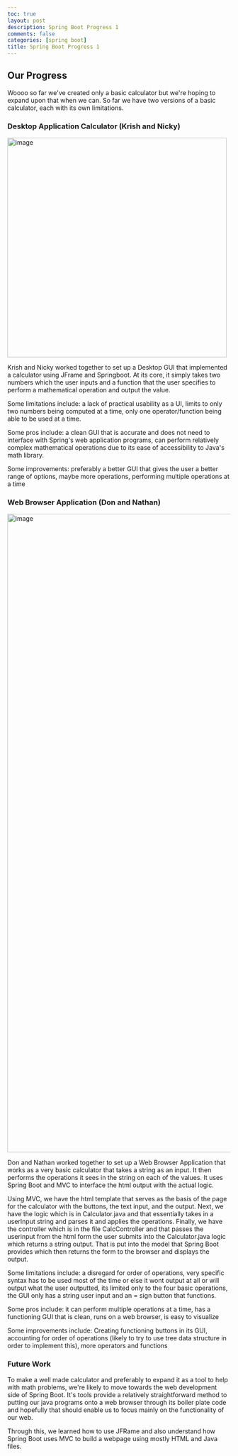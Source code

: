```yaml
---
toc: true
layout: post
description: Spring Boot Progress 1
comments: false
categories: [spring boot]
title: Spring Boot Progress 1
---
```


## Our Progress

Woooo so far we've created only a basic calculator but we're hoping to expand upon that when we can. So far we have two versions of a basic calculator, each with its own limitations.

### Desktop Application Calculator (Krish and Nicky)

<img width="495" alt="image" src="https://user-images.githubusercontent.com/75715248/188583403-d22f1fd1-2c42-4cca-b27b-a6dd0ec2da03.png">

Krish and Nicky worked together to set up a Desktop GUI that implemented a calculator using JFrame and Springboot. At its core, it simply takes two numbers which the user inputs and a function that the user specifies to perform a mathematical operation and output the value.

Some limitations include: a lack of practical usability as a UI, limits to only two numbers being computed at a time, only one operator/function being able to be used at a time.

Some pros include: a clean GUI that is accurate and does not need to interface with Spring's web application programs, can perform relatively complex mathematical operations due to its ease of accessibility to Java's math library.

Some improvements: preferably a better GUI that gives the user a better range of options, maybe more operations, performing multiple operations at a time

### Web Browser Application (Don and Nathan)

<img width="1440" alt="image" src="https://user-images.githubusercontent.com/75715248/188583668-d4d07a5f-70f1-46bc-9a99-e211d673e2e6.png">

Don and Nathan worked together to set up a Web Browser Application that works as a very basic calculator that takes a string as an input. It then performs the operations it sees in the string on each of the values. It uses Spring Boot and MVC to interface the html output with the actual logic.

Using MVC, we have the html template that serves as the basis of the page for the calculator with the buttons, the text input, and the output. Next, we have the logic which is in Calculator.java and that essentially takes in a userInput string and parses it and applies the operations. Finally, we have the controller which is in the file CalcController and that passes the userinput from the html form the user submits into the Calculator.java logic which returns a string output. That is put into the model that Spring Boot provides which then returns the form to the browser and displays the output.

Some limitations include: a disregard for order of operations, very specific syntax has to be used most of the time or else it wont output at all or will output what the user outputted, its limited only to the four basic operations, the GUI only has a string user input and an = sign button that functions.

Some pros include: it can perform multiple operations at a time, has a functioning GUI that is clean, runs on a web browser, is easy to visualize

Some improvements include: Creating functioning buttons in its GUI, accounting for order of operations (likely to try to use tree data structure in order to implement this), more operators and functions

### Future Work

To make a well made calculator and preferably to expand it as a tool to help with math problems, we're likely to move towards the web development side of Spring Boot. It's tools provide a relatively straightforward method to putting our java programs onto a web browser through its boiler plate code and hopefully that should enable us to focus mainly on the functionality of our web.

Through this, we learned how to use JFRame and also understand how Spring Boot uses MVC to build a webpage using mostly HTML and Java files.
